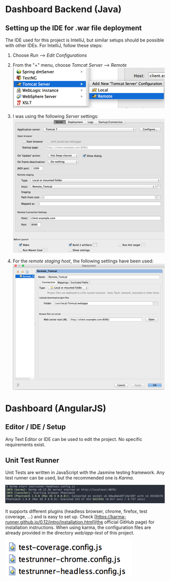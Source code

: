 # Dashboard Backend (Java)
## Setting up the IDE for .war file deployment

The IDE used for this project is IntelliJ, but similar setups should be possible with other IDEs. For IntelliJ, follow these steps:

1. Choose _Run_ --> _Edit Configurations_

1. From the "+" menu, choose _Tomcat Server_ --> _Remote_
![](https://github.com/icclab/cyclops-support/blob/develop/dashboard/doc/images/intellij_new_remote_tomcat.png)

1. I was using the following _Server_ settings:
![](https://github.com/icclab/cyclops-support/blob/develop/dashboard/doc/images/intellij_tomcat_config.png)

1. For the _remote staging host_, the following settings have been used:
![](https://github.com/icclab/cyclops-support/blob/develop/dashboard/doc/images/intellij_tomcat_deployment_config.png)

# Dashboard (AngularJS)
## Editor / IDE / Setup
Any Text Editor or IDE can be used to edit the project. No specific requirements exist.

## Unit Test Runner
Unit Tests are written in JavaScript with the Jasmine testing framework. Any test runner can be used, but the recommended one is _Karma_.

![](https://github.com/icclab/cyclops-support/blob/develop/dashboard/doc/images/dashboard_test_runner.png)

It supports different plugins (headless browser, chrome, firefox, test coverage, ...) and is easy to set up. Check [https://karma-runner.github.io/0.12/intro/installation.html](the official GitHub page) for installation instructions. When using karma, the configuration files are already provided in the directory _web/app-test_ of this project.

![](https://github.com/icclab/cyclops-support/blob/develop/dashboard/doc/images/dashboard_test_runner_config.png)
